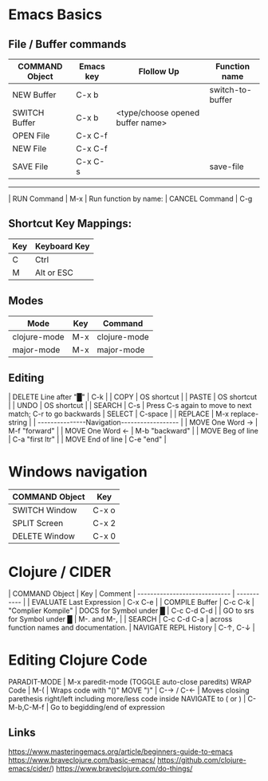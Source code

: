 

# Emacs Basics

## File / Buffer commands
| COMMAND   Object    |   Emacs key   |  Flollow Up                        | Function name
| ------------------- | ------------- | ---------------------------------- | -----------------------
| NEW       Buffer    |   C-x b       |  <new buffer name>                 | switch-to-buffer
| SWITCH    Buffer    |   C-x b       |  <type/choose opened buffer name>  |
| OPEN      File      |   C-x C-f     |  <browse>                          |
| NEW       File      |   C-x C-f     |  <new file name>                   |
| SAVE      File      |   C-x C-s     |  <enter>                           | save-file

---
| RUN       Command   |  M-x <function name> | Run function by name:
| CANCEL    Command   |  C-g

## Shortcut Key Mappings:
| Key   | Keyboard Key  |
|------ | ------------- |  
| C     | Ctrl          |
| M     | Alt or ESC    |

## Modes
| Mode            | Key   | Command       |
| --------------- | ----- |-------------- |
| clojure-mode    | M-x   | clojure-mode  |
| major-mode      | M-x   | major-mode    |

## Editing
| DELETE  Line after  "█"    | C-k                |
| COPY                       | OS shortcut        |
| PASTE                      | OS shortcut        |
| UNDO                       | OS shortcut        |
| SEARCH                     | C-s                | Press C-s again to move to next match; C-r to go backwards 
| SELECT                     | C-space            |
| REPLACE                    | M-x replace-string |
| ---------------Navigation------------------ |
| MOVE    One Word ->       | M-f "forward"   |
| MOVE    One Word <-       | M-b "backward"  |
| MOVE    Beg of line       | C-a "first ltr" |
| MOVE    End of line       | C-e "end"       |

# Windows navigation
| COMMAND   Object    | Key   |
| ------------------- | ----- |
| SWITCH    Window    | C-x o |
| SPLIT     Screen    | C-x 2 | 3, 2, 1 to activate 3, 2, 1-window mode
| DELETE    Window    | C-x 0 |

# Clojure / CIDER
| COMMAND       Object          | Key         | Comment
| ----------------------------- | ----------- |
| EVALUATE      Last Expression | C-x C-e     |
| COMPILE       Buffer          | C-c C-k     | "Complier Kompile"
| DOCS for      Symbol under █  | C-c C-d C-d |
| GO to srs for Symbol under █  | M-. and M-, |
| SEARCH        <text>          | C-c C-d C-a | across function names and documentation.
| NAVIGATE      REPL History    | C-↑, C-↓    |
  
# Editing Clojure Code
PARADIT-MODE         | M-x paredit-mode (TOGGLE auto-close paredits)
WRAP         Code    | M-(          | Wraps code with "()"
MOVE         ")"     | C-→ / C-←    | Moves closing parethesis right/left including more/less code inside
NAVIGATE to  ( or )  | C-M-b,C-M-f  | Go to begidding/end of expression




## Links
https://www.masteringemacs.org/article/beginners-guide-to-emacs
https://www.braveclojure.com/basic-emacs/
https://github.com/clojure-emacs/cider/)
https://www.braveclojure.com/do-things/
